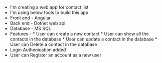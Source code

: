 * I'm creating a web app for contact list
* I'm using below tools to build this app
* Front end - Angular
* Back end - Dotnet web api 
* Database - MS SQL
* Features - * User can create a new contact
            * User can show all the contacts in the database
            * User can update a contact in the database
            * User can Delete a contact in the database
* Login Authenication added
* User can Register an account as a new user
